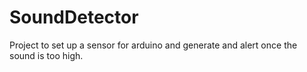 # SoundDetector
Project to set up a sensor for arduino and generate and alert once the sound is too high.
